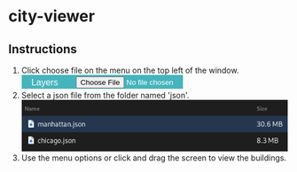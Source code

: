 <h1>city-viewer</h1>

<h2>Instructions</h2>
<p>
    <ol>
        <li>
            Click choose file on the menu on the top left of the window.
            </br>
            <img src="./imgs/layers.png">
        </li>
        <li>
            Select a json file from the folder named 'json'.
            </br>
            <img src="./imgs/json.png">
        </li>
        <li>
            Use the menu options or click and drag the screen to view the buildings.
        </li>
    </ol>
</p>
